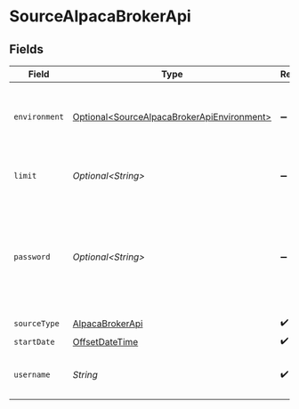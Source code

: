 # SourceAlpacaBrokerApi


## Fields

| Field                                                                                                          | Type                                                                                                           | Required                                                                                                       | Description                                                                                                    |
| -------------------------------------------------------------------------------------------------------------- | -------------------------------------------------------------------------------------------------------------- | -------------------------------------------------------------------------------------------------------------- | -------------------------------------------------------------------------------------------------------------- |
| `environment`                                                                                                  | [Optional\<SourceAlpacaBrokerApiEnvironment>](../../models/shared/SourceAlpacaBrokerApiEnvironment.md)         | :heavy_minus_sign:                                                                                             | The trading environment, either 'live', 'paper' or 'broker-api.sandbox'.                                       |
| `limit`                                                                                                        | *Optional\<String>*                                                                                            | :heavy_minus_sign:                                                                                             | Limit for each response objects                                                                                |
| `password`                                                                                                     | *Optional\<String>*                                                                                            | :heavy_minus_sign:                                                                                             | Your Alpaca API Secret Key. You can find this in the Alpaca developer web console under your account settings. |
| `sourceType`                                                                                                   | [AlpacaBrokerApi](../../models/shared/AlpacaBrokerApi.md)                                                      | :heavy_check_mark:                                                                                             | N/A                                                                                                            |
| `startDate`                                                                                                    | [OffsetDateTime](https://docs.oracle.com/javase/8/docs/api/java/time/OffsetDateTime.html)                      | :heavy_check_mark:                                                                                             | N/A                                                                                                            |
| `username`                                                                                                     | *String*                                                                                                       | :heavy_check_mark:                                                                                             | API Key ID for the alpaca market                                                                               |